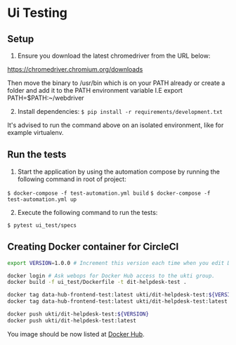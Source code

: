 # Ui Testing

## Setup

1) Ensure you download the latest chromedriver from the URL below:

https://chromedriver.chromium.org/downloads

Then move the binary to /usr/bin which is on your PATH already or create a folder and add it to the PATH environment variable I.E export PATH=$PATH:~/webdriver

2) Install dependencies: `$ pip install -r requirements/development.txt`

It's advised to run the command above on an isolated environment, like for example virtualenv.

## Run the tests

1) Start the application by using the automation compose by running the following command
in root of project:

`$ docker-compose -f test-automation.yml build`
`$ docker-compose -f test-automation.yml up`

2) Execute the following command to run the tests: 

`$ pytest ui_test/specs`

## Creating Docker container for CircleCI

```bash
export VERSION=1.0.0 # Increment this version each time when you edit Dockerfile.

docker login # Ask webops for Docker Hub access to the ukti group.
docker build -f ui_test/Dockerfile -t dit-helpdesk-test .

docker tag data-hub-frontend-test:latest ukti/dit-helpdesk-test:${VERSION}
docker tag data-hub-frontend-test:latest ukti/dit-helpdesk-test:latest

docker push ukti/dit-helpdesk-test:${VERSION}
docker push ukti/dit-helpdesk-test:latest
```

You image should be now listed at [Docker Hub](https://cloud.docker.com/u/ukti/repository/docker/ukti/dit-helpdesk-test/tags).
